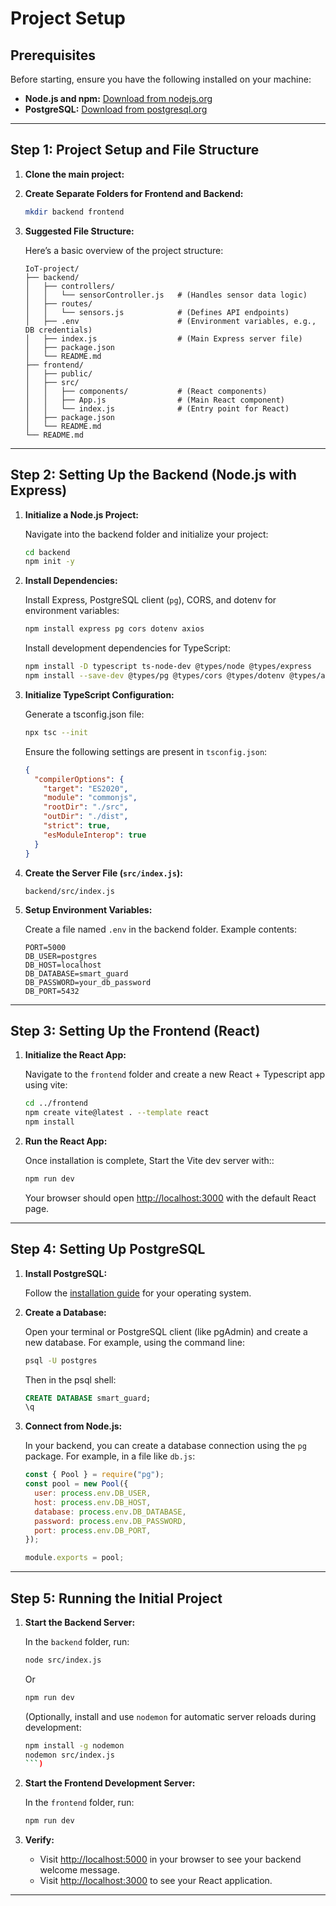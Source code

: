 # Project Setup

## Prerequisites

Before starting, ensure you have the following installed on your machine:

- **Node.js and npm:** [Download from nodejs.org](https://nodejs.org)
- **PostgreSQL:** [Download from postgresql.org](https://www.postgresql.org)

---

## Step 1: Project Setup and File Structure

1. **Clone the main project:**

2. **Create Separate Folders for Frontend and Backend:**

   ```bash
   mkdir backend frontend
   ```

3. **Suggested File Structure:**

   Here’s a basic overview of the project structure:

   ```
   IoT-project/
   ├── backend/
   │   ├── controllers/
   │   │   └── sensorController.js   # (Handles sensor data logic)
   │   ├── routes/
   │   │   └── sensors.js            # (Defines API endpoints)
   │   ├── .env                      # (Environment variables, e.g., DB credentials)
   │   ├── index.js                  # (Main Express server file)
   │   ├── package.json
   │   └── README.md
   ├── frontend/
   │   ├── public/
   │   ├── src/
   │   │   ├── components/           # (React components)
   │   │   ├── App.js                # (Main React component)
   │   │   └── index.js              # (Entry point for React)
   │   ├── package.json
   │   └── README.md
   └── README.md
   ```

---

## Step 2: Setting Up the Backend (Node.js with Express)

1. **Initialize a Node.js Project:**

   Navigate into the backend folder and initialize your project:

   ```bash
   cd backend
   npm init -y
   ```

2. **Install Dependencies:**

   Install Express, PostgreSQL client (`pg`), CORS, and dotenv for environment variables:

   ```bash
   npm install express pg cors dotenv axios
   ```

   Install development dependencies for TypeScript:

   ```bash
   npm install -D typescript ts-node-dev @types/node @types/express
   npm install --save-dev @types/pg @types/cors @types/dotenv @types/axios
   ```

3. **Initialize TypeScript Configuration:**

   Generate a tsconfig.json file:

   ```bash
   npx tsc --init
   ```

   Ensure the following settings are present in `tsconfig.json`:

   ```json
   {
     "compilerOptions": {
       "target": "ES2020",
       "module": "commonjs",
       "rootDir": "./src",
       "outDir": "./dist",
       "strict": true,
       "esModuleInterop": true
     }
   }
   ```

4. **Create the Server File (`src/index.js`):**

   `backend/src/index.js`

5. **Setup Environment Variables:**

   Create a file named `.env` in the backend folder. Example contents:

   ```env
   PORT=5000
   DB_USER=postgres
   DB_HOST=localhost
   DB_DATABASE=smart_guard
   DB_PASSWORD=your_db_password
   DB_PORT=5432
   ```

---

## Step 3: Setting Up the Frontend (React)

1. **Initialize the React App:**

   Navigate to the `frontend` folder and create a new React + Typescript app using vite:

   ```bash
   cd ../frontend
   npm create vite@latest . --template react
   npm install
   ```

2. **Run the React App:**

   Once installation is complete, Start the Vite dev server with::

   ```bash
   npm run dev
   ```

   Your browser should open [http://localhost:3000](http://localhost:3000) with the default React page.

---

## Step 4: Setting Up PostgreSQL

1. **Install PostgreSQL:**

   Follow the [installation guide](https://www.postgresql.org/download/) for your operating system.

2. **Create a Database:**

   Open your terminal or PostgreSQL client (like pgAdmin) and create a new database. For example, using the command line:

   ```bash
   psql -U postgres
   ```

   Then in the psql shell:

   ```sql
   CREATE DATABASE smart_guard;
   \q
   ```

3. **Connect from Node.js:**

   In your backend, you can create a database connection using the `pg` package. For example, in a file like `db.js`:

   ```javascript
   const { Pool } = require("pg");
   const pool = new Pool({
     user: process.env.DB_USER,
     host: process.env.DB_HOST,
     database: process.env.DB_DATABASE,
     password: process.env.DB_PASSWORD,
     port: process.env.DB_PORT,
   });

   module.exports = pool;
   ```

---

## Step 5: Running the Initial Project

1. **Start the Backend Server:**

   In the `backend` folder, run:

   ```bash
   node src/index.js
   ```

   Or

   ```bash
   npm run dev
   ```

   (Optionally, install and use `nodemon` for automatic server reloads during development:

   ````bash
   npm install -g nodemon
   nodemon src/index.js
   ```)

   ````

2. **Start the Frontend Development Server:**

   In the `frontend` folder, run:

   ```bash
   npm run dev
   ```

3. **Verify:**

   - Visit [http://localhost:5000](http://localhost:5000) in your browser to see your backend welcome message.
   - Visit [http://localhost:3000](http://localhost:3000) to see your React application.

---
